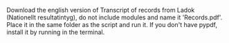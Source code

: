 Download the english version of Transcript of records from Ladok 
(Nationellt resultatintyg), do not include modules and name 
it 'Records.pdf'. Place it in the same folder as the script and run it.
If you don't have pypdf, install it by running <pip install pypdf> in the 
terminal. 
